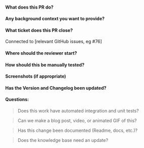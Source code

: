 #### What does this PR do?
#### Any background context you want to provide?
#### What ticket does this PR close?
Connected to [relevant GitHub issues, eg #76]
#### Where should the reviewer start?
#### How should this be manually tested?
#### Screenshots (if appropriate)
#### Has the Version and Changelog been updated?
#### Questions:
> Does this work have automated integration and unit tests?

> Can we make a blog post, video, or animated GIF of this?

> Has this change been documented (Readme, docs, etc.)?

> Does the knowledge base need an update?
